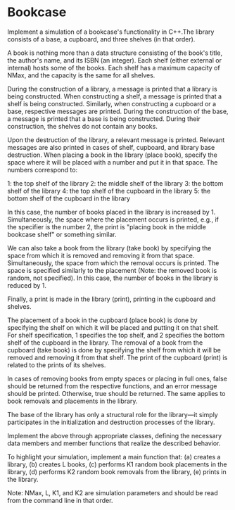 # Bookcase
Implement a simulation of a bookcase's functionality in C++.The library consists of a base, a cupboard, and three shelves (in that order).

A book is nothing more than a data structure consisting of the book's title, the author's name, and its ISBN (an integer). Each shelf (either external or internal) hosts some of the books. Each shelf has a maximum capacity of NMax, and the capacity is the same for all shelves.

During the construction of a library, a message is printed that a library is being constructed. When constructing a shelf, a message is printed that a shelf is being constructed. Similarly, when constructing a cupboard or a base, respective messages are printed. During the construction of the base, a message is printed that a base is being constructed. During their construction, the shelves do not contain any books.

Upon the destruction of the library, a relevant message is printed. Relevant messages are also printed in cases of shelf, cupboard, and library base destruction. When placing a book in the library (place book), specify the space where it will be placed with a number and put it in that space. The numbers correspond to:

1: the top shelf of the library
2: the middle shelf of the library
3: the bottom shelf of the library
4: the top shelf of the cupboard in the library
5: the bottom shelf of the cupboard in the library

In this case, the number of books placed in the library is increased by 1. Simultaneously, the space where the placement occurs is printed, e.g., if the specifier is the number 2, the print is "placing book in the middle bookcase shelf" or something similar.

We can also take a book from the library (take book) by specifying the space from which it is removed and removing it from that space. Simultaneously, the space from which the removal occurs is printed. The space is specified similarly to the placement (Note: the removed book is random, not specified). In this case, the number of books in the library is reduced by 1.

Finally, a print is made in the library (print), printing in the cupboard and shelves.

The placement of a book in the cupboard (place book) is done by specifying the shelf on which it will be placed and putting it on that shelf. For shelf specification, 1 specifies the top shelf, and 2 specifies the bottom shelf of the cupboard in the library. The removal of a book from the cupboard (take book) is done by specifying the shelf from which it will be removed and removing it from that shelf. The print of the cupboard (print) is related to the prints of its shelves.

In cases of removing books from empty spaces or placing in full ones, false should be returned from the respective functions, and an error message should be printed. Otherwise, true should be returned. The same applies to book removals and placements in the library.

The base of the library has only a structural role for the library—it simply participates in the initialization and destruction processes of the library.

Implement the above through appropriate classes, defining the necessary data members and member functions that realize the described behavior.

To highlight your simulation, implement a main function that:
(a) creates a library,
(b) creates L books,
(c) performs K1 random book placements in the library,
(d) performs K2 random book removals from the library,
(e) prints in the library.

Note: NMax, L, K1, and K2 are simulation parameters and should be read from the command line in that order.
